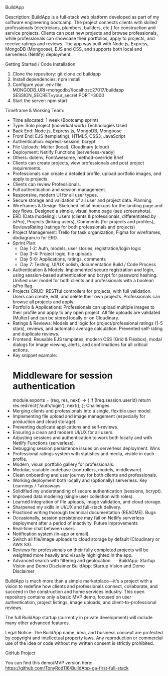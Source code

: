 BuildApp


Description:
BuildApp is a full-stack web platform developed as part of my software engineering bootcamp. The project connects clients with skilled professionals (electricians, plumbers, builders, etc.) for construction and service projects. 
Clients can post new projects and browse professionals, while professionals can showcase their portfolios, apply to projects, and receive ratings and reviews. 
The app was built with Node.js, Express, MongoDB (Mongoose), EJS and CSS, and supports both local and serverless (Netlify) deployment.

Getting Started / Code Installation
1. Clone the repository:
   git clone <repo-url>
   cd buildapp
2. Install dependencies:
   npm install
3. Configure your .env file:
   MONGODB_URI=mongodb://localhost:27017/buildapp
   SESSION_SECRET=your_secret
   PORT=3000
5. Start the server:
   npm start

Timeframe & Working Team:
- Time allocated: 1 week (Bootcamp sprint)
- Type: Solo project (individual work)
Technologies Used
- Back End: Node.js, Express.js, MongoDB, Mongoose
- Front End: EJS (templating), HTML5, CSS3, JavaScript
- Authentication: express-session, bcrypt
- File Uploads: Multer (local), Cloudinary (cloud)
- Deployment: Netlify Functions (serverless-ready)
- Others: dotenv, FontAwesome, method-override
Brief
- Clients can create projects, view professionals and post project requirements.
- Professionals can create a detailed profile, upload portfolio images, and apply to projects.
- Clients can review Professionals.
- Full authentication and session management.
- Responsive, modern UI for all user types.
- Secure storage and validation of all user and project data.
Planning
- Wireframes & Design: Sketched initial mockups for the landing page and key flows. Designed a simple, visual home page (see screenshots).
- ERD (Data modeling): Users (clients & professionals, differentiated by isPro), Projects (linking users), Comments (for projects and profiles), ReviewsRating (ratings for both professionals and projects)
- Project Management: Trello for task organization, Figma for wireframes, dbdiagram.io for ERD.
- Sprint Plan:
  - Day 1-2: Auth, models, user stories, registration/login logic
  - Day 3-4: Project logic, file uploads
  - Day 5-6: Applications, ratings, comments
  - Day 7: Testing, UI/UX polish, documentation
Build / Code Process
- Authentication & Models: Implemented secure registration and login, using session-based authentication and bcrypt for password hashing. Unified user model for both clients and professionals with a boolean isPro flag.
- Projects CRUD: RESTful controllers for projects, with full validation. Users can create, edit, and delete their own projects. Professionals can browse all projects and apply.
- Portfolio & Applications: Professionals can upload multiple images to their profile and apply to any open project. All file uploads are validated (Multer) and can be stored locally or on Cloudinary.
- Ratings & Reviews: Models and logic for project/professional ratings (1-5 stars), reviews, and automatic average calculation. Prevented self-rating and duplicate reviews.
- Frontend: Reusable EJS templates, modern CSS (Grid & Flexbox), modal dialogs for image viewing, alerts, and confirmations for all critical actions.
- Key snippet example:
  # Middleware for session authentication
  module.exports = (req, res, next) => {
    if (!req.session.userId) return res.redirect('/auth/login');
    next();
  };
Challenges
- Merging clients and professionals into a single, flexible user model.
- Implementing file upload and image management (especially for production and cloud storage).
- Preventing duplicate applications and self-reviews.
- Ensuring a clean and modern UI/UX for all users.
- Adjusting sessions and authentication to work both locally and with Netlify Functions (serverless).
- Debugging session persistence issues on serverless deployment.
Wins
- Professional ratings system with statistics and media, visible in each profile.
- Modern, visual portfolio gallery for professionals.
- Modular, scalable codebase (controllers, models, middleware).
- Clean onboarding and user journey for both clients and professionals.
- Working deployment both locally and (optionally) serverless.
Key Learnings / Takeaways
- Solidified my understanding of secure authentication (sessions, bcrypt).
- Improved data modeling (single user collection with roles).
- Learned integration of file uploads, image validation, and cloud storage.
- Sharpened my skills in UI/UX and full-stack delivery.
- Practiced writing thorough technical documentation (README).
Bugs
- Occasionally, session persistence may fail on Netlify serverless deployment after a period of inactivity.
Future Improvements
- Real-time chat between users.
- Notification system (in-app or email).
- Switch all file/image uploads to cloud storage by default (Cloudinary or AWS S3).
- Reviews for professionals on their fully completed projects will be weighted more heavily and visually highlighted in the app.
- Advanced search with filtering and geolocation.
 
BuildApp: Startup Vision and Demo Disclaimer
BuildApp: Startup Vision and Demo Disclaimer

BuildApp is much more than a simple marketplace—it's a project with a vision to redefine how clients and professionals connect, collaborate, and succeed in the construction and home services industry.
This open repository contains only a basic MVP demo, focused on user authentication, project listings, image uploads, and client-to-professional reviews.

The full BuildApp startup (currently in private development) will include many other advanced features.

Legal Notice:
The BuildApp name, idea, and business concept are protected by copyright and intellectual property laws. Any reproduction or commercial use of the idea or code without my written consent is strictly prohibited.

GitHub Project

You can find this demo/MVP version here:
https://github.com/TonyRod116/BuildApp-ga-first-full-stack

